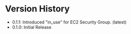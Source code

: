 # Version History

- 0.1.1: Introduced "in_use" for EC2 Security Group. (latest)
- 0.1.0: Initial Release